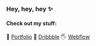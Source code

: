 ### Hey, hey, hey ✨

#### Check out my stuff:

🤙 [Portfolio](https://www.google.com)
🙏 [Dribbble](https://dribbble.com/robingranqvist)
🖐 [Webflow](https://webflow.com/robingranqvist)

<!--
**robingranqvist/robingranqvist** is a ✨ _special_ ✨ repository because its `README.md` (this file) appears on your GitHub profile.

Here are some ideas to get you started:

- 🔭 I’m currently working on ...
- 🌱 I’m currently learning ...
- 👯 I’m looking to collaborate on ...
- 🤔 I’m looking for help with ...
- 💬 Ask me about ...
- 📫 How to reach me: ...
- 😄 Pronouns: ...
- ⚡ Fun fact: ...
-->
